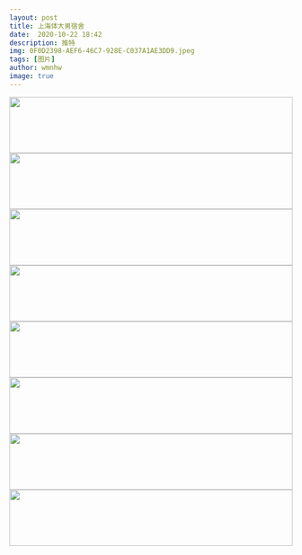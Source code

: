 ```yaml
---
layout: post
title: 上海体大男宿舍
date:  2020-10-22 18:42
description: 推特
img: 0F0D2398-AEF6-46C7-928E-C037A1AE3DD9.jpeg
tags: [图片]
author: wmnhw
image: true
---
```

<img src="https://www.wmnhw.workers.dev/0:/%E5%B8%85%E5%93%A5%E5%9B%BE%E5%BA%93/%E4%B8%8A%E6%B5%B7%E4%BD%93%E5%A4%A7%E7%94%B7%E5%AE%BF%E8%88%8D/0F0D2398-AEF6-46C7-928E-C037A1AE3DD9.jpeg" width="100%" height="100"/>

<img src="https://www.wmnhw.workers.dev/0:/%E5%B8%85%E5%93%A5%E5%9B%BE%E5%BA%93/%E4%B8%8A%E6%B5%B7%E4%BD%93%E5%A4%A7%E7%94%B7%E5%AE%BF%E8%88%8D/2585FF02-4E3B-4698-A827-B8819CEE8875.jpeg" width="100%" height="100"/>

<img src="https://www.wmnhw.workers.dev/0:/%E5%B8%85%E5%93%A5%E5%9B%BE%E5%BA%93/%E4%B8%8A%E6%B5%B7%E4%BD%93%E5%A4%A7%E7%94%B7%E5%AE%BF%E8%88%8D/69053C0E-240D-4FD3-9002-84BA0F2D342B.jpeg" width="100%" height="100"/>

<img src="https://www.wmnhw.workers.dev/0:/%E5%B8%85%E5%93%A5%E5%9B%BE%E5%BA%93/%E4%B8%8A%E6%B5%B7%E4%BD%93%E5%A4%A7%E7%94%B7%E5%AE%BF%E8%88%8D/87245D78-ECCF-4951-BAE1-8BC74F5A08F4.jpeg" width="100%" height="100"/>

<img src="https://www.wmnhw.workers.dev/0:/%E5%B8%85%E5%93%A5%E5%9B%BE%E5%BA%93/%E4%B8%8A%E6%B5%B7%E4%BD%93%E5%A4%A7%E7%94%B7%E5%AE%BF%E8%88%8D/922B57D3-E2BA-48D8-BC11-37D452943038.jpeg" width="100%" height="100"/>

<img src="https://www.wmnhw.workers.dev/0:/%E5%B8%85%E5%93%A5%E5%9B%BE%E5%BA%93/%E4%B8%8A%E6%B5%B7%E4%BD%93%E5%A4%A7%E7%94%B7%E5%AE%BF%E8%88%8D/D4AB6925-F600-4E01-B98B-A1AF2F53ECE5.jpeg" width="100%" height="100"/>

<img src="https://www.wmnhw.workers.dev/0:/%E5%B8%85%E5%93%A5%E5%9B%BE%E5%BA%93/%E4%B8%8A%E6%B5%B7%E4%BD%93%E5%A4%A7%E7%94%B7%E5%AE%BF%E8%88%8D/DC8D18C0-788A-4B6E-9207-C00004CB5564.jpeg" width="100%" height="100"/>

<img src="https://www.wmnhw.workers.dev/0:/%E5%B8%85%E5%93%A5%E5%9B%BE%E5%BA%93/%E4%B8%8A%E6%B5%B7%E4%BD%93%E5%A4%A7%E7%94%B7%E5%AE%BF%E8%88%8D/E7B87B30-B307-4FC5-A06E-E073D122B7EA.jpeg" width="100%" height="100"/>


